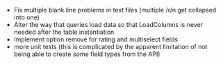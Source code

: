 - Fix multiple blank line problems in text files (multiple /r/n get collapsed into one)
- Alter the way that queries load data so that LoadColumns is never needed after the table instantiation
- Implement option remove for rating and multiselect fields
- more unit tests (this is complicated by the apparent limitation of not being able to create some field types from the API)
